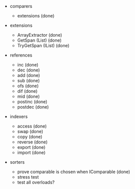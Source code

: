 * comparers
  * extensions (done)

* extensions
  * ArrayExtractor (done)
  * GetSpan (List) (done)
  * TryGetSpan (IList) (done)

* references
  * inc (done)
  * dec (done)
  * add (done)
  * sub (done)
  * ofs (done)
  * dif (done)
  * mid (done)
  * postinc (done)
  * postdec (done)

* indexers
  * access (done)
  * swap (done)
  * copy (done)
  * reverse (done)
  * export (done)
  * import (done)

* sorters
  * prove comparable is chosen when IComparable<T> (done)
  * stress test
  * test all overloads?
